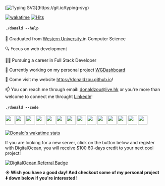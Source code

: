 [![Typing SVG](https://readme-typing-svg.herokuapp.com?size=30&duration=3000&color=079DF7&multiline=true&width=500&height=150&lines=.%2Fdonald+--sayHi;Hi!+This+is+Donald.;Welcome+to+my+GitHub+page!;Wish+you+have+a+great+day!)](https://git.io/typing-svg)

[![wakatime](https://wakatime.com/badge/user/45f53c7c-9da9-4cb0-85d6-17bd38cc748b.svg)](https://wakatime.com/@45f53c7c-9da9-4cb0-85d6-17bd38cc748b) [![Hits](https://hitscounter.dev/api/hit?url=https%3A%2F%2Fgithub.com%2Fdonaldzou%2F&label=Visitor&icon=github&color=%23198754)](https://hits.donaldzou.dev)
#### `./donald --help`
🏫  Graduated from <a href="https://uwo.ca">Western University </a> in Computer Science

🔍  Focus on web development

👨‍💻‍ Pursuing a career in Full Stack Developer

🔨 Currently working on my personal project [WGDashboard](https://github.com/donaldzou/WGDashboard)

🧋 Come visit my website <a href="https://donaldzou.github.io">https://donaldzou.github.io</a>!

📫 You can reach me through email: <a href="mailto:donaldzou@live.hk">donaldzou@live.hk</a> or you're more than welcome to connect me throught <a href="https://www.linkedin.com/in/donaldzou/">LinkedIn</a>! 
#### `./donald --code`
<img align="left" src="https://cdn.jsdelivr.net/gh/devicons/devicon/icons/html5/html5-original.svg" width="30px" />
<img align="left" src="https://cdn.jsdelivr.net/gh/devicons/devicon/icons/css3/css3-original.svg" width="30px"/>
<img align="left" src="https://cdn.jsdelivr.net/gh/devicons/devicon/icons/sass/sass-original.svg" width="30px"/>
<img align="left" src="https://cdn.jsdelivr.net/gh/devicons/devicon/icons/bootstrap/bootstrap-plain.svg" width="30px" />
<img align="left" src="https://cdn.jsdelivr.net/gh/devicons/devicon/icons/javascript/javascript-original.svg" width="30px"/>
<img align="left" src="https://cdn.jsdelivr.net/gh/devicons/devicon/icons/jquery/jquery-original-wordmark.svg" width="30px"/>
<img align="left" src="https://cdn.jsdelivr.net/gh/devicons/devicon/icons/php/php-original.svg" width="30px" />
<img align="left" src="https://cdn.jsdelivr.net/gh/devicons/devicon/icons/dot-net/dot-net-original.svg" width="30px" />
<img align="left" src="https://cdn.jsdelivr.net/gh/devicons/devicon/icons/python/python-original.svg" width="30px" />
<img align="left" src="https://cdn.jsdelivr.net/gh/devicons/devicon/icons/mysql/mysql-original.svg" width="30px" />
<img align="left" src="https://cdn.jsdelivr.net/gh/devicons/devicon/icons/csharp/csharp-original.svg" width="30px" />
<img src="https://cdn.jsdelivr.net/gh/devicons/devicon/icons/c/c-original.svg" width="30px" align="left"/>
<img src="https://cdn.jsdelivr.net/gh/devicons/devicon/icons/cplusplus/cplusplus-original.svg" width="30px" align="left"/>
<img src="https://cdn.jsdelivr.net/gh/devicons/devicon/icons/xd/xd-plain.svg" width="30px" align="left"/>



</br>
</br>

[![Donald's wakatime stats](https://github-readme-stats.vercel.app/api/wakatime?username=donaldzou&theme=dark)](https://github.com/donaldzou/)

If you are looking for a new server, click on the button below and register with DigitalOcean, you will receive $100 60-days credit to your next cool project!

<a href="https://www.digitalocean.com/?refcode=a84cb9aac585&utm_campaign=Referral_Invite&utm_medium=Referral_Program&utm_source=badge"><img src="https://web-platforms.sfo2.cdn.digitaloceanspaces.com/WWW/Badge%201.svg" alt="DigitalOcean Referral Badge" /></a>

**☀️ Wish you have a good day! And checkout some of my personal project :arrow_down: down below if you're interested!**
